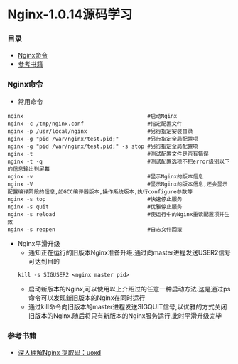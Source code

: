 # Nginx-1.0.14源码学习

### 目录

+ [Nginx命令](#cmd)
+ [参考书籍](#book)

### Nginx命令 <span id="cmd"/>
+ 常用命令
```
nginx                                       #启动Nginx
nginx -c /tmp/nginx.conf                    #指定配置文件
nginx -p /usr/local/nginx                   #另行指定安装目录
nginx -g "pid /var/nginx/test.pid;"         #另行指定全局配置项
nginx -g "pid /var/nginx/test.pid;" -s stop #另行指定全局配置项
nginx -t                                    #测试配置文件是否有错误
nginx -t -q                                 #测试配置选项不把error级别以下的信息输出到屏幕
nginx -v                                    #显示Nginx的版本信息
nginx -V                                    #显示Nginx的版本信息,还会显示配置编译阶段的信息,如GCC编译器版本,操作系统版本,执行configure参数等
nginx -s top                                #快速停止服务
nginx -s quit                               #优雅停止服务
nginx -s reload                             #使运行中的Nginx重读配置项并生效
nginx -s reopen                             #日志文件回滚
```
+ Nginx平滑升级
    - 通知正在运行的旧版本Nginx准备升级.通过向master进程发送USER2信号可达到目的
    ```
    kill -s SIGUSER2 <nginx master pid>
    ```
    - 启动新版本的Nginx,可以使用以上介绍过的任意一种启动方法.这是通过ps命令可以发现新旧版本的Nginx在同时运行
    - 通过kill命令向旧版本的master进程发送SIGQUIT信号,以优雅的方式关闭旧版本的Nginx.随后将只有新版本的Nginx服务运行,此时平滑升级完毕

### 参考书籍 <span id="book"/>
+ [深入理解Nginx 提取码：uoxd](https://pan.baidu.com/s/1B9Nz81xfZta9m6Ip-eOmAA)
